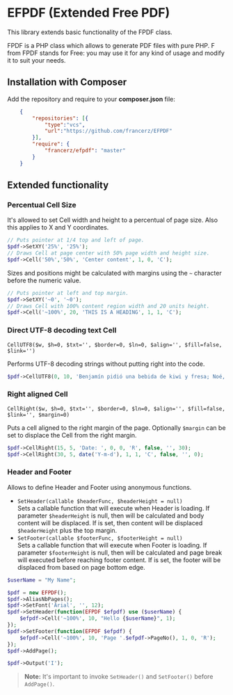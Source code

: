 EFPDF (Extended Free PDF)
=======================================

This library extends basic functionality of the FPDF class.

FPDF is a PHP class which allows to generate PDF files with pure PHP.
F from FPDF stands for Free: you may use it for any kind of usage and modify it
to suit your needs.

Installation with Composer
---------------------------------------

Add the repository and require to your **composer.json** file:
```json
    {
        "repositories": [{
            "type":"vcs",
            "url":"https://github.com/francerz/EFPDF"
        }],
        "require": {
            "francerz/efpdf": "master"
        }
    }
```

Extended functionality
---------------------------------------

### Percentual Cell Size

It's allowed to set Cell width and height to a percentual of page size.
Also this applies to X and Y coordinates.

```php
// Puts pointer at 1/4 top and left of page.
$pdf->SetXY('25%', '25%');
// Draws Cell at page center with 50% page width and height size.
$pdf->Cell('50%','50%', 'Center content', 1, 0, 'C');
```

Sizes and positions might be calculated with margins using the `~` character
before the numeric value.

```php
// Puts pointer at left and top margin.
$pdf->SetXY('~0', '~0');
// Draws Cell with 100% content region width and 20 units height.
$pdf->Cell('~100%', 20, 'THIS IS A HEADING', 1, 1, 'C');
```

### Direct UTF-8 decoding text Cell

`CellUTF8($w, $h=0, $txt='', $border=0, $ln=0, $align='', $fill=false, $link='')`

Performs UTF-8 decoding strings without putting right into the code.

```php
$pdf->CellUTF8(0, 10, 'Benjamín pidió una bebida de kiwi y fresa; Noé, sin vergüenza, la más exquisita champaña del menú.');
```

### Right aligned Cell

`CellRight($w, $h=0, $txt='', $border=0, $ln=0, $align='', $fill=false, $link='', $margin=0)`

Puts a cell aligned to the right margin of the page.
Optionally `$margin` can be set to displace the Cell from the right margin.

```php
$pdf->CellRight(15, 5, 'Date: ', 0, 0, 'R', false, '', 30);
$pdf->CellRight(30, 5, date('Y-m-d'), 1, 1, 'C', false, '', 0);
```

### Header and Footer

Allows to define Header and Footer using anonymous functions.

* `SetHeader(callable $headerFunc, $headerHeight = null)`  
  Sets a callable function that will execute when Header is loading.
  If parameter `$headerHeight` is null, then will be calculated and body content
  will be displaced. If is set, then content will be displaced `$headerHeight`
  plus the top margin.
* `SetFooter(callable $footerFunc, $footerHeight = null)`  
  Sets a callable function that will execute when Footer is loading.
  If parameter `$footerHeight` is null, then will be calculated and page break
  will executed before reaching footer content. If is set, the footer will
  be displaced from based on page bottom edge.

```php
$userName = "My Name";

$pdf = new EFPDF();
$pdf->AliasNbPages();
$pdf->SetFont('Arial', '', 12);
$pdf->SetHeader(function(EFPDF $efpdf) use ($userName) {
    $efpdf->Cell('~100%', 10, "Hello {$userName}", 1);
});
$pdf->SetFooter(function(EFPDF $efpdf) {
    $efpdf->Cell('~100%', 10, 'Page '.$efpdf->PageNo(), 1, 0, 'R');
});
$pdf->AddPage();

$pdf->Output('I');
```
> **Note:**
> It's important to invoke `SetHeader()` and `SetFooter()` before `AddPage()`.

